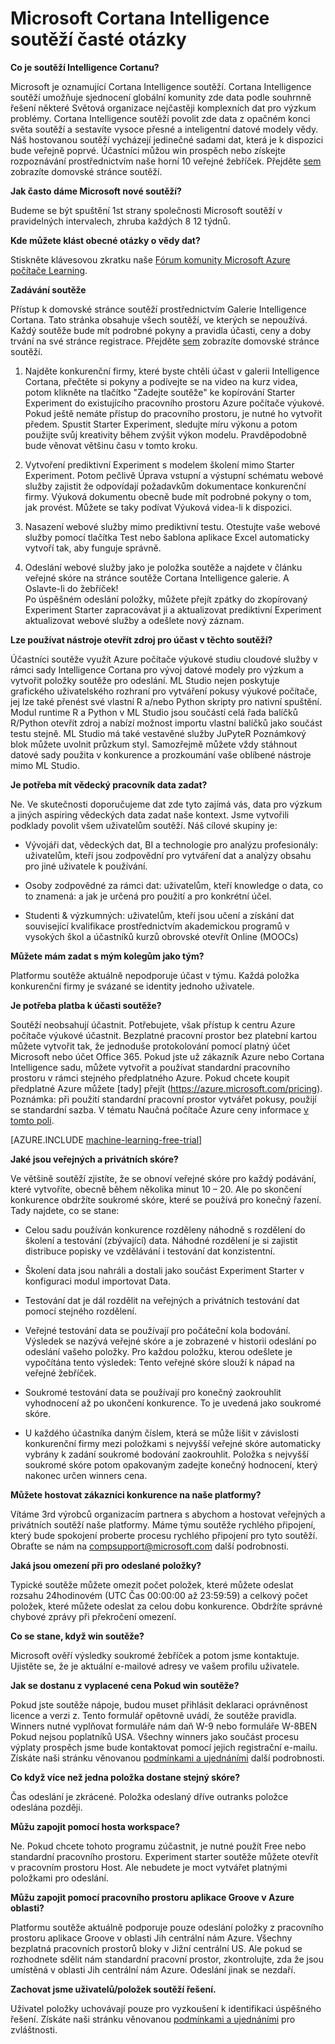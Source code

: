 <properties
    pageTitle="Cortana Intelligence soutěží nejčastější dotazy týkající se | Microsoft Azure"
    description="Nejčastější dotazy k Microsoft Cortana Intelligence soutěží."
    services="machine-learning"
    documentationCenter=""
    authors="hning86"
    manager="jhubbard"
    editor="cgronlun"/>

<tags
    ms.service="machine-learning"
    ms.workload="data-services"
    ms.tgt_pltfrm="na"
    ms.devlang="na"
    ms.topic="article"
    ms.date="09/06/2016"
    ms.author="haining;chlovel;garye"/>

# <a name="microsoft-cortana-intelligence-competitions-faq"></a>Microsoft Cortana Intelligence soutěží časté otázky

**Co je soutěží Intelligence Cortanu?**

Microsoft je oznamující Cortana Intelligence soutěží. Cortana Intelligence soutěží umožňuje sjednocení globální komunity zde data podle souhrnně řešení některé Světová organizace nejčastěji komplexních dat pro výzkum problémy. Cortana Intelligence soutěží povolit zde data z opačném konci světa soutěží a sestavíte vysoce přesné a inteligentní datové modely vědy. Náš hostovanou soutěží vycházejí jedinečné sadami dat, která je k dispozici bude veřejně poprvé. Účastníci můžou win prospěch nebo získejte rozpoznávání prostřednictvím naše horní 10 veřejné žebříček. Přejděte [sem](http://aka.ms/CIComp) zobrazíte domovské stránce soutěží.

**Jak často dáme Microsoft nové soutěží?**

Budeme se být spuštění 1st strany společnosti Microsoft soutěží v pravidelných intervalech, zhruba každých 8 12 týdnů. 

**Kde můžete klást obecné otázky o vědy dat?**

Stiskněte klávesovou zkratku naše [Fórum komunity Microsoft Azure počítače Learning](https://social.msdn.microsoft.com/forums/azure/home?forum=MachineLearning).

**Zadávání soutěže**

Přístup k domovské stránce soutěží prostřednictvím Galerie Intelligence Cortana. Tato stránka obsahuje všech soutěží, ve kterých se nepoužívá. Každý soutěže bude mít podrobné pokyny a pravidla účasti, ceny a doby trvání na své stránce registrace. Přejděte [sem](http://aka.ms/CIComp) zobrazíte domovské stránce soutěží.  

1. Najděte konkurenční firmy, které byste chtěli účast v galerii Intelligence Cortana, přečtěte si pokyny a podívejte se na video na kurz videa, potom klikněte na tlačítko "Zadejte soutěže" ke kopírování Starter Experiment do existujícího pracovního prostoru Azure počítače výukové. Pokud ještě nemáte přístup do pracovního prostoru, je nutné ho vytvořit předem. Spustit Starter Experiment, sledujte míru výkonu a potom použijte svůj kreativity během zvýšit výkon modelu. Pravděpodobně bude věnovat většinu času v tomto kroku.   

2. Vytvoření prediktivní Experiment s modelem školení mimo Starter Experiment. Potom pečlivě Úprava vstupní a výstupní schématu webové služby zajistit že odpovídají požadavkům dokumentace konkurenční firmy. Výuková dokumentu obecně bude mít podrobné pokyny o tom, jak provést. Můžete se taky podívat Výuková videa-li k dispozici.   

3. Nasazení webové služby mimo prediktivní testu. Otestujte vaše webové služby pomocí tlačítka Test nebo šablona aplikace Excel automaticky vytvoří tak, aby funguje správně.   

4. Odeslání webové služby jako je položka soutěže a najdete v článku veřejné skóre na stránce soutěže Cortana Intelligence galerie. A Oslavte-li do žebříček!  
Po úspěšném odeslání položky, můžete přejít zpátky do zkopírovaný Experiment Starter zapracovávat ji a aktualizovat prediktivní Experiment aktualizovat webové služby a odešlete nový záznam.   

**Lze používat nástroje otevřít zdroj pro účast v těchto soutěží?**

Účastníci soutěže využít Azure počítače výukové studiu cloudové služby v rámci sady Intelligence Cortana pro vývoj datové modely pro výzkum a vytvořit položky soutěže pro odeslání. ML Studio nejen poskytuje grafického uživatelského rozhraní pro vytváření pokusy výukové počítače, jej lze také přenést své vlastní R a/nebo Python skripty pro nativní spuštění. Modul runtime R a Python v ML Studio jsou součástí celá řada balíčků R/Python otevřít zdroj a nabízí možnost importu vlastní balíčků jako součást testu stejně. ML Studio má také vestavěné služby JuPyteR Poznámkový blok můžete uvolnit průzkum styl. Samozřejmě můžete vždy stáhnout datové sady použita v konkurence a prozkoumání vaše oblíbené nástroje mimo ML Studio. 

**Je potřeba mít vědecký pracovník data zadat?**

Ne. Ve skutečnosti doporučujeme dat zde tyto zajímá vás, data pro výzkum a jiných aspiring vědeckých data zadat naše kontext. Jsme vytvořili podklady povolit všem uživatelům soutěží. Náš cílové skupiny je:

* Vývojáři dat, vědeckých dat, BI a technologie pro analýzu profesionály: uživatelům, kteří jsou zodpovědní pro vytváření dat a analýzy obsahu pro jiné uživatele k používání.

* Osoby zodpovědné za rámci dat: uživatelům, kteří knowledge o data, co to znamená: a jak je určená pro použití a pro konkrétní účel.

* Studenti & výzkumných: uživatelům, kteří jsou učení a získání dat související kvalifikace prostřednictvím akademickou programů v vysokých škol a účastníků kurzů obrovské otevřít Online (MOOCs)


**Můžete mám zadat s mým kolegům jako tým?**

Platformu soutěže aktuálně nepodporuje účast v týmu. Každá položka konkurenční firmy je svázané se identity jednoho uživatele. 

**Je potřeba platba k účasti soutěže?**

Soutěží neobsahují účastnit. Potřebujete, však přístup k centru Azure počítače výukové účastnit. Bezplatné pracovní prostor bez platební kartou můžete vytvořit tak, že jednoduše protokolování pomocí platný účet Microsoft nebo účet Office 365. Pokud jste už zákazník Azure nebo Cortana Intelligence sadu, můžete vytvořit a používat standardní pracovního prostoru v rámci stejného předplatného Azure. Pokud chcete koupit předplatné Azure můžete [tady] přejít (https://azure.microsoft.com/pricing). Poznámka: při použití standardní pracovní prostor vytvářet pokusy, použijí se standardní sazba. V tématu Naučná počítače Azure ceny informace [v tomto poli](https://azure.microsoft.com/pricing/details/machine-learning/). 

[AZURE.INCLUDE [machine-learning-free-trial](../../includes/machine-learning-free-trial.md)]

**Jaké jsou veřejných a privátních skóre?**

Ve většině soutěží zjistíte, že se obnoví veřejné skóre pro každý podávání, které vytvoříte, obecně během několika minut 10 – 20. Ale po skončení konkurence obdržíte soukromé skóre, které se používá pro konečný řazení. Tady najdete, co se stane:

* Celou sadu používán konkurence rozděleny náhodně s rozdělení do školení a testování (zbývající) data. Náhodné rozdělení je si zajistit distribuce popisky ve vzdělávání i testování dat konzistentní.
 
* Školení data jsou nahráli a dostali jako součást Experiment Starter v konfiguraci modul importovat Data.

* Testování dat je dál rozdělit na veřejných a privátních testování dat pomocí stejného rozdělení.

* Veřejné testování data se používají pro počáteční kola bodování. Výsledek se nazývá veřejné skóre a je zobrazené v historii odeslání po odeslání vašeho položky. Pro každou položku, kterou odešlete je vypočítána tento výsledek: Tento veřejné skóre slouží k nápad na veřejné žebříček.

* Soukromé testování data se používají pro konečný zaokrouhlit vyhodnocení až po ukončení konkurence. To je uvedená jako soukromé skóre. 

* U každého účastníka daným číslem, která se může lišit v závislosti konkurenční firmy mezi položkami s nejvyšší veřejné skóre automaticky vybrány k zadání soukromé bodování zaokrouhlit. Položka s nejvyšší soukromé skóre potom opakovaným zadejte konečný hodnocení, který nakonec určen winners cena.  

**Můžete hostovat zákazníci konkurence na naše platformy?**

Vítáme 3rd výrobců organizacím partnera s abychom a hostovat veřejných a privátních soutěží naše platformy. Máme týmu soutěže rychlého připojení, který bude spokojení proberte procesu rychlého připojení pro tyto soutěží.  Obraťte se nám na [compsupport@microsoft.com](mailto:compsupport@microsoft.com) další podrobnosti. 

**Jaká jsou omezení při pro odeslané položky?**

Typické soutěže můžete omezit počet položek, které můžete odeslat rozsahu 24hodinovém (UTC Čas 00:00:00 až 23:59:59) a celkový počet položek, které můžete odeslat za celou dobu konkurence. Obdržíte správné chybové zprávy při překročení omezení. 

**Co se stane, když win soutěže?**

Microsoft ověří výsledky soukromé žebříček a potom jsme kontaktuje. Ujistěte se, že je aktuální e-mailové adresy ve vašem profilu uživatele.

**Jak se dostanu z vyplacené cena Pokud win soutěže?**

Pokud jste soutěže nápoje, budou muset přihlásit deklaraci oprávněnost licence a verzi z. Tento formulář opětovně uvádí, že soutěže pravidla. Winners nutné vyplňovat formuláře nám daň W-9 nebo formuláře W-8BEN Pokud nejsou poplatníků USA. Všechny winners jako součást procesu výplaty prospěch jsme bude kontaktovat pomocí jejich registrační e-mailu. Získáte naši stránku věnovanou [podmínkami a ujednáními](http://aka.ms/comptermsandconditions) další podrobnosti.

**Co když více než jedna položka dostane stejný skóre?**

Čas odeslání je zkrácené. Položka odeslaný dříve outranks položce odeslána později.

**Můžu zapojit pomocí hosta workspace?**

Ne. Pokud chcete tohoto programu zúčastnit, je nutné použít Free nebo standardní pracovního prostoru. Experiment starter soutěže můžete otevřít v pracovním prostoru Host. Ale nebudete je moct vytvářet platnými položkami pro odeslání. 

**Můžu zapojit pomocí pracovního prostoru aplikace Groove v Azure oblasti?**

Platformu soutěže aktuálně podporuje pouze odeslání položky z pracovního prostoru aplikace Groove v oblasti Jih centrální nám Azure. Všechny bezplatná pracovních prostorů bloky v Jižní centrální US. Ale pokud se rozhodnete sdělit nám standardní pracovní prostor, zkontrolujte, zda že jsou umístěná v oblasti Jih centrální nám Azure. Odeslání jinak se nezdaří. 

**Zachovat jsme uživatelů/položek soutěží řešení.**

Uživatel položky uchovávají pouze pro vyzkoušení k identifikaci úspěšného řešení. Získáte naši stránku věnovanou [podmínkami a ujednáními](http://aka.ms/comptermsandconditions) pro zvláštnosti.
